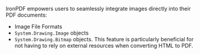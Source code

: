 IronPDF empowers users to seamlessly integrate images directly into their PDF documents:

- Image File Formats
- `System.Drawing.Image` objects
- `System.Drawing.Bitmap` objects. This feature is particularly beneficial for not having to rely on external resources when converting HTML to PDF.